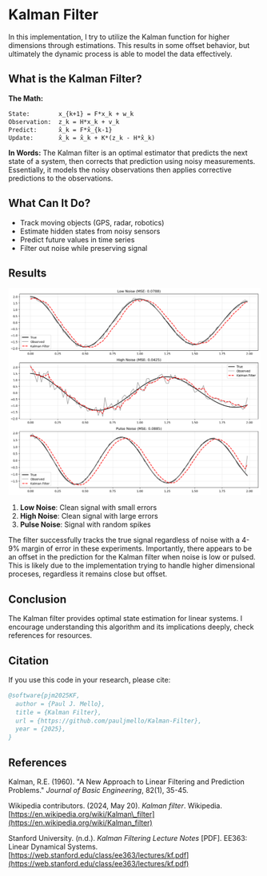 # Kalman Filter

In this implementation, I try to utilize the Kalman function for higher dimensions through  estimations. 
This results in some offset behavior, but ultimately the dynamic process is able to model the data effectively. 

## What is the Kalman Filter?

**The Math:**
```
State:        x_{k+1} = F*x_k + w_k
Observation:  z_k = H*x_k + v_k
Predict:      x̂_k = F*x̂_{k-1}
Update:       x̂_k = x̂_k + K*(z_k - H*x̂_k)
```

**In Words:**
The Kalman filter is an optimal estimator that predicts the next state of a system, then corrects that prediction using noisy measurements. 
Essentially, it models the noisy observations then applies corrective predictions to the observations.

## What Can It Do?

- Track moving objects (GPS, radar, robotics)
- Estimate hidden states from noisy sensors
- Predict future values in time series
- Filter out noise while preserving signal

## Results

![Kalman Filter Results](images/kalman_results.png "Kalman Filter Comparison Results")

1. **Low Noise**: Clean signal with small errors
2. **High Noise**: Clean signal with large errors  
3. **Pulse Noise**: Signal with random spikes

The filter successfully tracks the true signal regardless of noise with a 4-9% margin of error in these experiments.
Importantly, there appears to be an offset in the prediction for the Kalman filter when noise is low or pulsed.
This is likely due to the implementation trying to handle higher dimensional proceses, regardless it remains close but offset.

## Conclusion

The Kalman filter provides optimal state estimation for linear systems.
I encourage understanding this algorithm and its implications deeply, check references for resources.


## Citation

If you use this code in your research, please cite:

```bibtex
@software{pjm2025KF,
  author = {Paul J. Mello},
  title = {Kalman Filter},
  url = {https://github.com/pauljmello/Kalman-Filter},
  year = {2025},
}
```

## References

Kalman, R.E. (1960). "A New Approach to Linear Filtering and Prediction Problems." *Journal of Basic Engineering*, 82(1), 35-45.

Wikipedia contributors. (2024, May 20). *Kalman filter*. Wikipedia. [https://en.wikipedia.org/wiki/Kalman\_filter](https://en.wikipedia.org/wiki/Kalman_filter)

Stanford University. (n.d.). *Kalman Filtering Lecture Notes* \[PDF]. EE363: Linear Dynamical Systems. [https://web.stanford.edu/class/ee363/lectures/kf.pdf](https://web.stanford.edu/class/ee363/lectures/kf.pdf)
